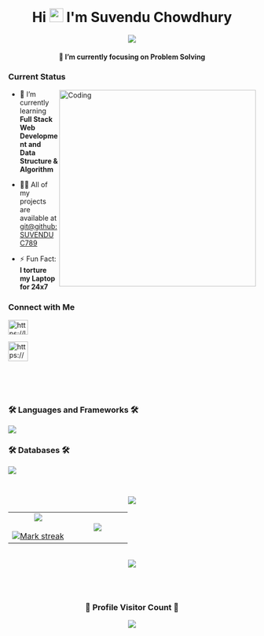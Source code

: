 <h1 align="center">Hi <a href="#" target="blank"><img src="https://media.giphy.com/media/hvRJCLFzcasrR4ia7z/giphy.gif" width="28"></a> I'm Suvendu Chowdhury</h1>

<p align="center">
<a href="https://github.com/supratim531/supratim531"><img src="https://readme-typing-svg.herokuapp.com/?lines=Learning%20Full-Stack%20Web%20Development;A%20Self%20Taught%20Developer;A%20Quick%20Learner;An%20Aspiring%20Competitive%20Coder%20😶&font=Fira%20Code&center=true&width=500&height=45&color=F74533&vCenter=true&size=23"></a>
</p>

<h4 align="center">🔭 I’m currently focusing on Problem Solving</h4>

<h3 align="left">Current Status</h3>
<img align="right" alt="Coding" width="400" src="https://media.giphy.com/media/qgQUggAC3Pfv687qPC/giphy.gif">

- 🌱 I’m currently learning **Full Stack Web Development and Data Structure & Algorithm**

- 👨‍💻 All of my projects are available at [git@github:SUVENDUC789](https://github.com/SUVENDUC789?tab=repositories)

- ⚡ Fun Fact: **I torture my Laptop for 24x7**

<h3 align="left">Connect with Me</h3>
<p align="left">

<a href="https://leetcode.com/user8244NP/" target="blank">
<img align="center" 
src="https://raw.githubusercontent.com/rahuldkjain/github-profile-readme-generator/master/src/images/icons/Social/leet-code.svg" alt="https://leetcode.com/user8244NP/" height="30" width="40" /></a>

<a href="https://www.hackerrank.com/suvendu_chok" target="blank"><img align="center" src="https://raw.githubusercontent.com/rahuldkjain/github-profile-readme-generator/master/src/images/icons/Social/hackerrank.svg" alt="https://www.hackerrank.com/suvendu_chok" height="40" width="40" /></a>
</p>

</p>

<br>
<br>
<br>

<h3 align="left">🛠️ Languages and Frameworks 🛠️</h3>
<p align="left">
<a href="#" target="blank">
<img src="https://skillicons.dev/icons?i=cpp,c,java,python,php,js,django,react,bootstrap" />
</a>
</p>

<h3 align="left">🛠️ Databases 🛠️</h3>
<p align="left">
<a href="#" target="blank">
<img src="https://skillicons.dev/icons?i=mysql,mongodb,firebase" />
</a>
</p>
<br>

<!-- <p><img align="center" src="https://github-readme-stats.vercel.app/api?username=SUVENDUC789&show_icons=true&locale=en" alt="SUVENDUC789" /></p>
<p><img align="center" src="https://github-readme-streak-stats.herokuapp.com/?user=SUVENDUC789&" alt="SUVENDUC789" /></p>
<p><img align="left" src="https://github-readme-stats.vercel.app/api/top-langs?username=SUVENDUC789&show_icons=true&locale=en&layout=compact" alt="SUVENDUC789" /></p> -->



<p  align="center">
  <a href="#" target="blank">
<img src="https://user-images.githubusercontent.com/73097560/115834477-dbab4500-a447-11eb-908a-139a6edaec5c.gif"> </a>
                  
  <br>
 
<table border="0" align="center">
<tr border="0">
<td width="50%" align="center">
  <a href="#" target="blank">
  <img  align="center"  src="https://github-readme-stats.vercel.app/api?username=SUVENDUC789&theme=nightowl&show_icons=true&count_private=true" /></a>
  <br></br>
  <a href="#" target="blank">
  <img  title="🔥 Get streak stats for your profile at git.io/streak-stats" alt="Mark streak" src="https://github-readme-streak-stats.herokuapp.com?user=SUVENDUC789&theme=nightowl&hide_border=true&date_format=M%20j%5B%2C%20Y%5D" />
</a>

  
</td>

<td width="50%" align="center">
<a href="#" target="blank">
  <img  align="center"  src="https://github-readme-stats.anuraghazra1.vercel.app/api/top-langs/?username=SUVENDUC789&theme=nightowl&hide_border=true&no-bg=true&no-frame=true&langs_count=10"/></a>
  
  </td>
</tr>
</table>

<br>
<a href="#" target="blank">
<img src="https://user-images.githubusercontent.com/73097560/115834477-dbab4500-a447-11eb-908a-139a6edaec5c.gif"></a>
</p>  
<br>

<br>
<a href="#" target="blank">
<p align="centre">

<!--![GitHub Activity Graph](https://activity-graph.herokuapp.com/graph?username=SUVENDUC789&theme=react-dark)  </p-->
</a>
<div align="center">
  <h3><b>📍 Profile Visitor Count 📍</b></h3>
</div>
<a href="#" target="blank">
<p align="center"><img src="https://profile-counter.glitch.me/SUVENDUC789/count.svg" /></p></a>
